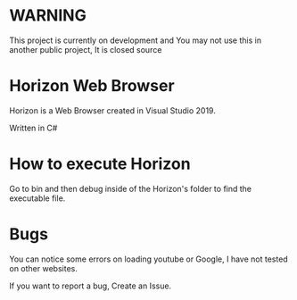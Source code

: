 # WARNING
This project is currently on development and You may not use this in another public project, It is closed source

# Horizon Web Browser
Horizon is a Web Browser created in Visual Studio 2019.

Written in C#

# How to execute Horizon

Go to bin and then debug inside of the Horizon's folder to find the executable file.

# Bugs

You can notice some errors on loading youtube or Google, I have not tested on other websites.

If you want to report a bug, Create an Issue.

